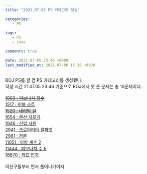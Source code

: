 ```yaml
---
title: "2021.07.05 PS 카테고리 생성"

categories:
   - PS

tags:
   - PS
   - java

comments: true

date: 2021-07-05 23:46 +0900
last_modified_at: 2021-07-06 15:38 +0900
---
```


BOJ PS를 할 겸 PS 카테고리를 생성했다.<br/>
작성 시간 21.07.05 23:46 기준으로 BOJ에서 못 푼 문제는 총 10문제이다.<br/><br/>
[~~1003 : 피보나치 함수~~](https://www.acmicpc.net/problem/1003)  
[1517 : 버블 소트](https://www.acmicpc.net/problem/1517)  
[~~1520 : 내리막 길~~](https://www.acmicpc.net/problem/1520)  
[1654 : 랜선 자르기](https://www.acmicpc.net/problem/1654)  
[1946 : 신입 사원](https://www.acmicpc.net/problem/1946)  
[2941 : 크로아티아 알파벳](https://www.acmicpc.net/problem/2941)  
[2981 : 검문](https://www.acmicpc.net/problem/2981)  
[11051 : 이항 계수 2](https://www.acmicpc.net/problem/11051)  
[11444 : 피보나치 수 6](https://www.acmicpc.net/problem/11444)  
[18870 : 좌표 압축](https://www.acmicpc.net/problem/18870)  
<br/>
이친구들부터 먼저 풀어나가야지.<br/>
